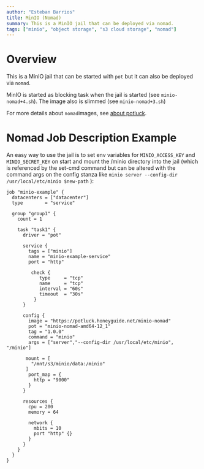 ```yaml
---
author: "Esteban Barrios"
title: MinIO (Nomad)
summary: This is a MinIO jail that can be deployed via nomad.
tags: ["minio", "object storage", "s3 cloud storage", "nomad"]
---
```


# Overview

This is a MinIO jail that can be started with ```pot``` but it can also be deployed via ```nomad```.

MinIO is started as blocking task when the jail is started (see ```minio-nomad+4.sh```).
The image also is slimmed (see ```minio-nomad+3.sh```)

For more details about ```nomad```images, see [about potluck](https://potluck.honeyguide.net/micro/about-potluck/).

# Nomad Job Description Example

An easy way to use the jail is to set env variables for ```MINIO_ACCESS_KEY``` and ```MINIO_SECRET_KEY``` on start and mount the /minio directory into the jail (which is referenced by the set-cmd command but can be altered with the command args on the config stanza like ```minio server --config-dir /usr/local/etc/minio $new-path``` ):

```
job "minio-example" {
  datacenters = ["datacenter"]
  type        = "service"

  group "group1" {
    count = 1 

    task "task1" {
      driver = "pot"

      service {
        tags = ["minio"]
        name = "minio-example-service"
        port = "http"

         check {
            type     = "tcp"
            name     = "tcp"
            interval = "60s"
            timeout  = "30s"
          }
      }

      config {
        image = "https://potluck.honeyguide.net/minio-nomad"
        pot = "minio-nomad-amd64-12_1"
        tag = "1.0.0"
        command = "minio"
        args = ["server","--config-dir /usr/local/etc/minio", "/minio"]

       mount = [
         "/mnt/s3/minio/data:/minio"
       ]
        port_map = {
          http = "9000"
        }
      }

      resources {
        cpu = 200
        memory = 64

        network {
          mbits = 10
          port "http" {}
        }
      }
    }
  }
}
```
